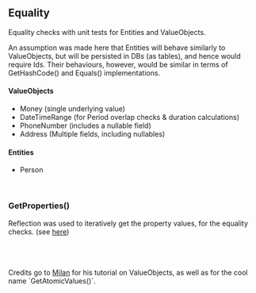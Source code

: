 ## Equality

Equality checks with unit tests for Entities and ValueObjects.

An assumption was made here that Entities will behave similarly to ValueObjects, but will be persisted in DBs (as tables), and hence would require Ids. Their behaviours, however, would be similar in terms of GetHashCode() and Equals() implementations.

#### ValueObjects
- Money (single underlying value)
- DateTimeRange (for Period overlap checks & duration calculations)
- PhoneNumber (includes a nullable field)
- Address (Multiple fields, including nullables)

#### Entities
- Person


<br />

### GetProperties()

Reflection was used to iteratively get the property values, for the equality checks. (see <a href="Equality.Domain/Primitives/ValueObject.cs" target="_blank">here</a>)




<br />
<br />
<br />
Credits go to <a href="https://www.youtube.com/@MilanJovanovicTech" target="_blank">Milan</a> for his tutorial on ValueObjects, as well as for the cool name `GetAtomicValues()`.
